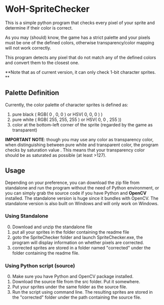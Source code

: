 # WoH-SpriteChecker

This is a simple python program that checks every pixel of your sprite and determine if their color is correct.

As you may (should) know, the game has a strict palette and your pixels must be one of the defined colors, otherwise transparency/color mapping will not work correctly.

This program detects any pixel that do not match any of the defined colors and convert them to the closest one. 

**Note that as of current version, it can only check 1-bit character sprites. **

## Palette Definition

Currently, the color palette of character sprites is defined as:

1. pure black ( RGB( 0 , 0, 0 ) or HSV( 0, 0, 0 ) )
2. pure white ( RGB( 255, 255, 255 ) or HSV( 0, 0 , 255 ))
3. color at the bottom-left corner of the sprite (regarded by the game as transparent)

**IMPORTANT NOTE**:  though you may use any color as transparency color, when distinguishing between pure white and transparent color, the program checks by saturation value . This means that your transparency color should be as saturated as possible (at least >127).

## Usage

Depending on your preference, you can download the zip file from standalone and run the program without the need of Python environment, or you can simply grab the source code if you have Python and **OpenCV** installed. The standalone version is huge since it bundles with OpenCV. The standalone version is also built on Windows and will only work on Windows. 

### Using Standalone
0. Download and unzip the standalone file
1. put all your sprites in the folder containing the readme file
2. goto the SpriteChecker folder and launch SpriteChecker.exe, the program will display information on whether pixels are corrected.
3. corrected sprites are stored in a folder named "corrected" under the folder containing the readme file.

### Using Python script (source)
0. Make sure you have Python and OpenCV package installed.
1. Download the source file from the src folder. Put it somewhere.
2. Put your sprites under the same folder as the source file.
3. Run the script using command line. The resulting sprites are stored in the "corrected" folder under the path containing the source file.

